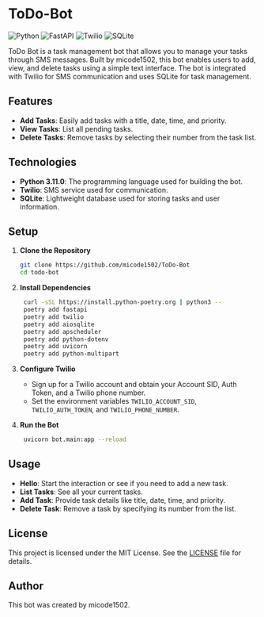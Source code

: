 # ToDo-Bot

![Python](https://img.shields.io/badge/-Python-3776AB?logo=python&logoColor=white&style=flat)
![FastAPI](https://img.shields.io/badge/-FastAPI-009688?logo=fastapi&logoColor=white&style=flat)
![Twilio](https://img.shields.io/badge/-Twilio-009688?logo=twilio&logoColor=white&style=flat)
![SQLite](https://img.shields.io/badge/-SQLite-009688?logo=sqlite&logoColor=white&style=flat)

ToDo Bot is a task management bot that allows you to manage your tasks through SMS messages. Built by micode1502, this bot enables users to add, view, and delete tasks using a simple text interface. The bot is integrated with Twilio for SMS communication and uses SQLite for task management.

## Features

- **Add Tasks**: Easily add tasks with a title, date, time, and priority.
- **View Tasks**: List all pending tasks.
- **Delete Tasks**: Remove tasks by selecting their number from the task list.

## Technologies

- **Python 3.11.0**: The programming language used for building the bot.
- **Twilio**: SMS service used for communication.
- **SQLite**: Lightweight database used for storing tasks and user information.

## Setup

1. **Clone the Repository**

   ```bash
   git clone https://github.com/micode1502/ToDo-Bot
   cd todo-bot
   ```

2. **Install Dependencies**

   ```bash
    curl -sSL https://install.python-poetry.org | python3 --
    poetry add fastapi
    poetry add twilio
    poetry add aiosqlite
    poetry add apscheduler
    poetry add python-dotenv
    poetry add uvicorn
    poetry add python-multipart
   ```

3. **Configure Twilio**

   - Sign up for a Twilio account and obtain your Account SID, Auth Token, and a Twilio phone number.
   - Set the environment variables `TWILIO_ACCOUNT_SID`, `TWILIO_AUTH_TOKEN`, and `TWILIO_PHONE_NUMBER`.

4. **Run the Bot**

   ```bash
    uvicorn bot.main:app --reload
   ```

## Usage

- **Hello**: Start the interaction or see if you need to add a new task.
- **List Tasks**: See all your current tasks.
- **Add Task**: Provide task details like title, date, time, and priority.
- **Delete Task**: Remove a task by specifying its number from the list.

## License

This project is licensed under the MIT License. See the [LICENSE](LICENSE) file for details.

## Author

This bot was created by micode1502.